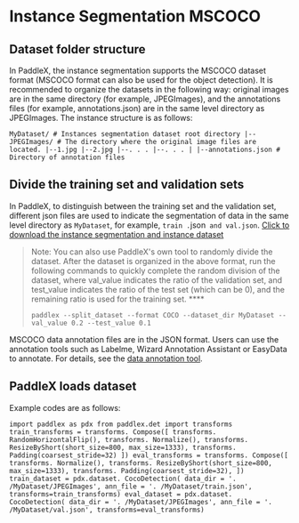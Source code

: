 # Instance Segmentation MSCOCO

## Dataset folder structure

In PaddleX, the instance segmentation supports the MSCOCO dataset format (MSCOCO format can also be used for the object detection). It is recommended to organize the datasets in the following way: original images are in the same directory (for example, JPEGImages), and the annotations files (for example, annotations.json) are in the same level directory as JPEGImages. The instance structure is as follows:
```
MyDataset/ # Instances segmentation dataset root directory |--JPEGImages/ # The directory where the original image files are located. |--1.jpg |--2.jpg |--. . . |--. . . | |--annotations.json # Directory of annotation files
```

## Divide the training set and validation sets

In PaddleX, to distinguish between the training set and the validation set, different json files are used to indicate the segmentation of data in the same level directory as `MyDataset`, for example, `train .`json` and val.json`. [Click to download the instance segmentation and instance dataset](https://bj.bcebos.com/paddlex/datasets/garbage_ins_det.tar.gz)

> Note: You can also use PaddleX's own tool to randomly divide the dataset. After the dataset is organized in the above format, run the following commands to quickly complete the random division of the dataset, where val_value indicates the ratio of the validation set, and test_value indicates the ratio of the test set (which can be 0), and the remaining ratio is used for the training set. ****
> ```
> paddlex --split_dataset --format COCO --dataset_dir MyDataset --val_value 0.2 --test_value 0.1
> ```

MSCOCO data annotation files are in the JSON format. Users can use the annotation tools such as Labelme, Wizard Annotation Assistant or EasyData to annotate. For details, see the [data annotation tool](../annotation.md).

## PaddleX loads dataset
Example codes are as follows:
```
import paddlex as pdx from paddlex.det import transforms train_transforms = transforms. Compose([ transforms. RandomHorizontalFlip(), transforms. Normalize(), transforms. ResizeByShort(short_size=800, max_size=1333), transforms. Padding(coarsest_stride=32) ]) eval_transforms = transforms. Compose([ transforms. Normalize(), transforms. ResizeByShort(short_size=800, max_size=1333), transforms. Padding(coarsest_stride=32), ]) train_dataset = pdx.dataset. CocoDetection( data_dir = '. /MyDataset/JPEGImages', ann_file = '. /MyDataset/train.json', transforms=train_transforms) eval_dataset = pdx.dataset. CocoDetection( data_dir = '. /MyDataset/JPEGImages', ann_file = '. /MyDataset/val.json', transforms=eval_transforms)
```
